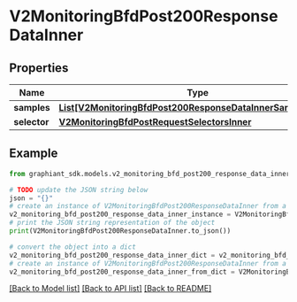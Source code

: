 # V2MonitoringBfdPost200ResponseDataInner


## Properties

Name | Type | Description | Notes
------------ | ------------- | ------------- | -------------
**samples** | [**List[V2MonitoringBfdPost200ResponseDataInnerSamplesInner]**](V2MonitoringBfdPost200ResponseDataInnerSamplesInner.md) |  | [optional] 
**selector** | [**V2MonitoringBfdPostRequestSelectorsInner**](V2MonitoringBfdPostRequestSelectorsInner.md) |  | [optional] 

## Example

```python
from graphiant_sdk.models.v2_monitoring_bfd_post200_response_data_inner import V2MonitoringBfdPost200ResponseDataInner

# TODO update the JSON string below
json = "{}"
# create an instance of V2MonitoringBfdPost200ResponseDataInner from a JSON string
v2_monitoring_bfd_post200_response_data_inner_instance = V2MonitoringBfdPost200ResponseDataInner.from_json(json)
# print the JSON string representation of the object
print(V2MonitoringBfdPost200ResponseDataInner.to_json())

# convert the object into a dict
v2_monitoring_bfd_post200_response_data_inner_dict = v2_monitoring_bfd_post200_response_data_inner_instance.to_dict()
# create an instance of V2MonitoringBfdPost200ResponseDataInner from a dict
v2_monitoring_bfd_post200_response_data_inner_from_dict = V2MonitoringBfdPost200ResponseDataInner.from_dict(v2_monitoring_bfd_post200_response_data_inner_dict)
```
[[Back to Model list]](../README.md#documentation-for-models) [[Back to API list]](../README.md#documentation-for-api-endpoints) [[Back to README]](../README.md)


